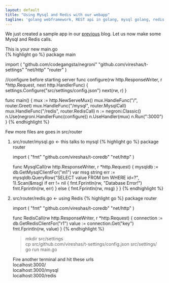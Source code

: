 ```yaml
---
layout: default
title: "Using Mysql and Redis with our webapp"
tagline: 'golang webframework, REST api in golang, mysql golang, redis golang'
---
```


We just created a sample app in our [previous](/2014/09/19/yet_another_golang_webframework/) blog. Let us now make some Mysql and Redis calls.  

This is your new main.go  
{% highlight go %}
package main

import (
        "github.com/codegangsta/negroni"
        "github.com/vireshas/t-settings"
        "net/http"
        "router"
)

//configure before starting server
func configure(rw http.ResponseWriter, r *http.Request, next http.HandlerFunc) {
        settings.Configure("src/settings/config.json")
        next(rw, r)
}

func main() {
        mux := http.NewServeMux()
        mux.HandleFunc("/", router.Greet)
        mux.HandleFunc("/mysql", router.MysqlCall)
        mux.HandleFunc("/redis", router.RedisCall)
        n := negroni.Classic()
        n.Use(negroni.HandlerFunc(configure))
        n.UseHandler(mux)
        n.Run(":3000")
}
{% endhighlight %}

Few more files are goes in  src/router  
<ol>
<li>
src/router/mysql.go <- this talks to mysql 
{% highlight go %}
package router

import (
        "fmt"
        "github.com/vireshas/t-coredb"
        "net/http"
)

func MysqlCall(rw http.ResponseWriter, r *http.Request) {
        mysqldb := db.GetMysqlClientFor("m1")
        var msg string
        err := mysqldb.QueryRow("SELECT value FROM bm WHERE id=?", 1).Scan(&msg)
        if err != nil {
                fmt.Fprintln(rw, "Database Error!")
                fmt.Fprintln(rw, err)
        } else {
                fmt.Fprintln(rw, msg)
        }
}
{% endhighlight %}
</li>

<li>
src/router/redis.go <- using Redis  
{% highlight go %}  
package router

import (
        "fmt"
        "github.com/vireshas/t-coredb"
        "net/http"
)

func RedisCall(rw http.ResponseWriter, r *http.Request) {
        connection := db.GetRedisClientFor("r1")
        value := connection.Get("key")
        fmt.Fprintln(rw, value)
}
{% endhighlight %}
</li>

>mkdir src/settings  
>cp src/github.com/vireshas/t-settings/config.json src/settings/   
>go run main.go 

Fire another terminal and hit these urls  
localhost:3000/  
localhost:3000/mysql   
localhost:3000/redis  

